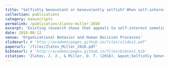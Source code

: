 ```yaml
---
title: "Selfishly benevolent or benevolently selfish? When self-interest undermines versus promotes prosocial behavior"
collection: publications
category: manuscripts
permalink: /publication/zlatev-miller-2016
excerpt: 'Existing research shows that appeals to self-interest sometimes increase and sometimes decrease prosocial behavior. We propose that this inconsistency is in part due to the framings of these appeals. Different framings generate different salient reference points, leading to different assessments of the appeal. Study 1 demonstrates that buying an item with the proceeds going to charity evokes a different set of alternative behaviors than donating and receiving an item in return. Studies 2 and 3a-g establish that people are more willing to act, and give more when they do, when reading the former framing than the latter. Study 4 establishes ecological validity by replicating the effect in a field experiment assessing participants’ actual charitable contributions. Finally, Study 5 provides additional process evidence via moderation for the proposed mechanism. We discuss theoretical and practical implications of these findings and suggest avenues for future research.'
date: 2016-08-12
venue: 'Organizational Behavior and Human Decision Processes'
slidesurl: # 'http://academicpages.github.io/files/slides1.pdf'
paperurl: '/files/Zlatev_Miller_2016.pdf'
bibtexurl: # 'http://academicpages.github.io/files/bibtex1.bib'
citation: 'Zlatev, J. J., & Miller, D. T. (2016). &quot;Selfishly benevolent or benevolently selfish: When self-interest undermines versus promotes prosocial behavior.&quot; <i>Organizational Behavior and Human Decision Processes</i>, <i>137</i>, 112-122.'
---
```

